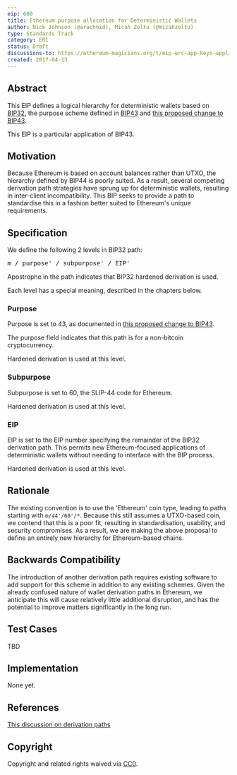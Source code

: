 ```yaml
---
eip: 600
title: Ethereum purpose allocation for Deterministic Wallets
author: Nick Johnson (@arachnid), Micah Zoltu (@micahzoltu)
type: Standards Track
category: ERC
status: Draft
discussions-to: https://ethereum-magicians.org/t/eip-erc-app-keys-application-specific-wallet-accounts/2742
created: 2017-04-13
---
```


## Abstract
This EIP defines a logical hierarchy for deterministic wallets based on [BIP32](https://github.com/bitcoin/bips/blob/master/bip-0032.mediawiki), the purpose scheme defined in [BIP43](https://github.com/bitcoin/bips/blob/master/bip-0043.mediawiki) and [this proposed change to BIP43](https://github.com/bitcoin/bips/pull/523).

This EIP is a particular application of BIP43.

## Motivation
Because Ethereum is based on account balances rather than UTXO, the hierarchy defined by BIP44 is poorly suited. As a result, several competing derivation path strategies have sprung up for deterministic wallets, resulting in inter-client incompatibility. This BIP seeks to provide a path to standardise this in a fashion better suited to Ethereum's unique requirements.

## Specification
We define the following 2 levels in BIP32 path:

<pre>
m / purpose' / subpurpose' / EIP'
</pre>

Apostrophe in the path indicates that BIP32 hardened derivation is used.

Each level has a special meaning, described in the chapters below.

### Purpose

Purpose is set to 43, as documented in [this proposed change to BIP43](https://github.com/bitcoin/bips/pull/523).

The purpose field indicates that this path is for a non-bitcoin cryptocurrency.

Hardened derivation is used at this level.

### Subpurpose
Subpurpose is set to 60, the SLIP-44 code for Ethereum.

Hardened derivation is used at this level.

### EIP
EIP is set to the EIP number specifying the remainder of the BIP32 derivation path. This permits new Ethereum-focused applications of deterministic wallets without needing to interface with the BIP process.

Hardened derivation is used at this level.

## Rationale
The existing convention is to use the 'Ethereum' coin type, leading to paths starting with `m/44'/60'/*`. Because this still assumes a UTXO-based coin, we contend that this is a poor fit, resulting in standardisation, usability, and security compromises. As a result, we are making the above proposal to define an entirely new hierarchy for Ethereum-based chains.

## Backwards Compatibility
The introduction of another derivation path requires existing software to add support for this scheme in addition to any existing schemes. Given the already confused nature of wallet derivation paths in Ethereum, we anticipate this will cause relatively little additional disruption, and has the potential to improve matters significantly in the long run.

## Test Cases
TBD

## Implementation
None yet.

## References
[This discussion on derivation paths](https://github.com/ethereum/EIPs/issues/84)

## Copyright
Copyright and related rights waived via [CC0](https://creativecommons.org/publicdomain/zero/1.0/).
